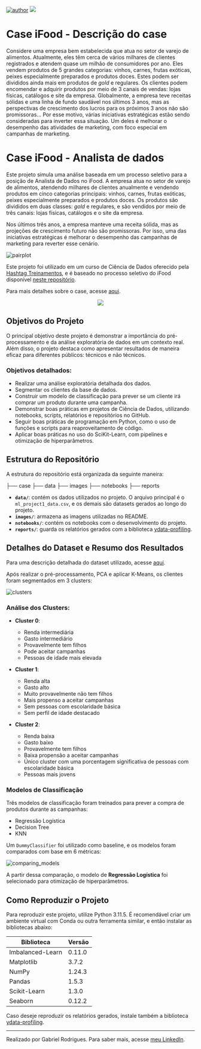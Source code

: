 [![author](https://img.shields.io/badge/Author-Gabriel&nbsp;Rodrigues-red.svg)](linkedin.com/in/gabrielralves/)
[![](https://img.shields.io/badge/Python-3.11+-blue.svg)](https://www.python.org/)
# Case iFood - Descrição do case

Considere uma empresa bem estabelecida que atua no setor de varejo de alimentos. Atualmente, eles têm cerca de vários milhares de clientes registrados e atendem quase um milhão de consumidores por ano. Eles vendem produtos de 5 grandes categorias: vinhos, carnes, frutas exóticas, peixes especialmente preparados e produtos doces. Estes podem ser divididos ainda mais em produtos de *gold* e regulares. Os clientes podem encomendar e adquirir produtos por meio de 3 canais de vendas: lojas físicas, catálogos e site da empresa. Globalmente, a empresa teve receitas sólidas e uma linha de fundo saudável nos últimos 3 anos, mas as perspectivas de crescimento dos lucros para os próximos 3 anos não são promissoras... Por esse motivo, várias iniciativas estratégicas estão sendo consideradas para inverter essa situação. Um deles é melhorar o desempenho das atividades de marketing, com foco especial em campanhas de marketing.

# Case iFood - Analista de dados

Este projeto simula uma análise baseada em um processo seletivo para a posição de Analista de Dados no iFood. A empresa atua no setor de varejo de alimentos, atendendo milhares de clientes anualmente e vendendo produtos em cinco categorias principais: vinhos, carnes, frutas exóticas, peixes especialmente preparados e produtos doces. Os produtos são divididos em duas classes: *gold* e regulares, e são vendidos por meio de três canais: lojas físicas, catálogos e o site da empresa.

Nos últimos três anos, a empresa manteve uma receita sólida, mas as projeções de crescimento futuro não são promissoras. Por isso, uma das iniciativas estratégicas é melhorar o desempenho das campanhas de marketing para reverter esse cenário.

![pairplot](images/pairplot_clusters.png)

Este projeto foi utilizado em um curso de Ciência de Dados oferecido pela [Hashtag Treinamentos](https://www.hashtagtreinamentos.com/), e é baseado no processo seletivo do iFood disponível [neste repositório](https://github.com/ifood/ifood-data-business-analyst-test).

Para mais detalhes sobre o case, acesse [aqui](case/README.md).

<p align="center"> 
  <a href="https://www.linkedin.com/in/flsbustamante" target="_blank"><img src="https://img.shields.io/badge/-LinkedIn-%230077B5?style=for-the-badge&logo=linkedin&logoColor=white" target="_blank"></a> 
</p>

## Objetivos do Projeto

O principal objetivo deste projeto é demonstrar a importância do pré-processamento e da análise exploratória de dados em um contexto real. Além disso, o projeto destaca como apresentar resultados de maneira eficaz para diferentes públicos: técnicos e não técnicos.

### Objetivos detalhados:

- Realizar uma análise exploratória detalhada dos dados.
- Segmentar os clientes da base de dados.
- Construir um modelo de classificação para prever se um cliente irá comprar um produto durante uma campanha.
- Demonstrar boas práticas em projetos de Ciência de Dados, utilizando notebooks, scripts, relatórios e repositórios no GitHub.
- Seguir boas práticas de programação em Python, como o uso de funções e scripts para reaproveitamento de código.
- Aplicar boas práticas no uso do SciKit-Learn, com pipelines e otimização de hiperparâmetros.

## Estrutura do Repositório

A estrutura do repositório está organizada da seguinte maneira:

├── case ├── data ├── images ├── notebooks ├── reports


- **`data/`**: contém os dados utilizados no projeto. O arquivo principal é o `ml_project1_data.csv`, e os demais são datasets gerados ao longo do projeto.
- **`images/`**: armazena as imagens utilizadas no README.
- **`notebooks/`**: contém os notebooks com o desenvolvimento do projeto.
- **`reports/`**: guarda os relatórios gerados com a biblioteca [ydata-profiling](https://github.com/ydataai/ydata-profiling).

## Detalhes do Dataset e Resumo dos Resultados

Para uma descrição detalhada do dataset utilizado, acesse [aqui](data/README.md).

Após realizar o pré-processamento, PCA e aplicar K-Means, os clientes foram segmentados em 3 clusters:

![clusters](images/pca_clusters.png)

### Análise dos Clusters:

- **Cluster 0**: 
  - Renda intermediária
  - Gasto intermediário
  - Provavelmente tem filhos
  - Pode aceitar campanhas
  - Pessoas de idade mais elevada

- **Cluster 1**: 
  - Renda alta
  - Gasto alto
  - Muito provavelmente não tem filhos
  - Mais propenso a aceitar campanhas
  - Sem pessoas com escolaridade básica
  - Sem perfil de idade destacado

- **Cluster 2**: 
  - Renda baixa
  - Gasto baixo
  - Provavelmente tem filhos
  - Baixa propensão a aceitar campanhas
  - Único cluster com uma porcentagem significativa de pessoas com escolaridade básica
  - Pessoas mais jovens

### Modelos de Classificação

Três modelos de classificação foram treinados para prever a compra de produtos durante as campanhas:

- Regressão Logística
- Decision Tree
- KNN

Um `DummyClassifier` foi utilizado como baseline, e os modelos foram comparados com base em 6 métricas:

![comparing_models](images/comparing_models.png)

A partir dessa comparação, o modelo de **Regressão Logística** foi selecionado para otimização de hiperparâmetros.

## Como Reproduzir o Projeto

Para reproduzir este projeto, utilize Python 3.11.5. É recomendável criar um ambiente virtual com Conda ou outra ferramenta similar, e então instalar as bibliotecas abaixo:

| Biblioteca       | Versão |
| ---------------- | ------ |
| Imbalanced-Learn | 0.11.0 |
| Matplotlib       | 3.7.2  |
| NumPy            | 1.24.3 |
| Pandas           | 1.5.3  |
| Scikit-Learn     | 1.3.0  |
| Seaborn          | 0.12.2 |

Caso deseje reproduzir os relatórios gerados, instale também a biblioteca [ydata-profiling](https://github.com/ydataai/ydata-profiling).

---

Realizado por Gabriel Rodrigues. Para saber mais, acesse [meu LinkedIn](linkedin.com/in/gabrielralves/).
